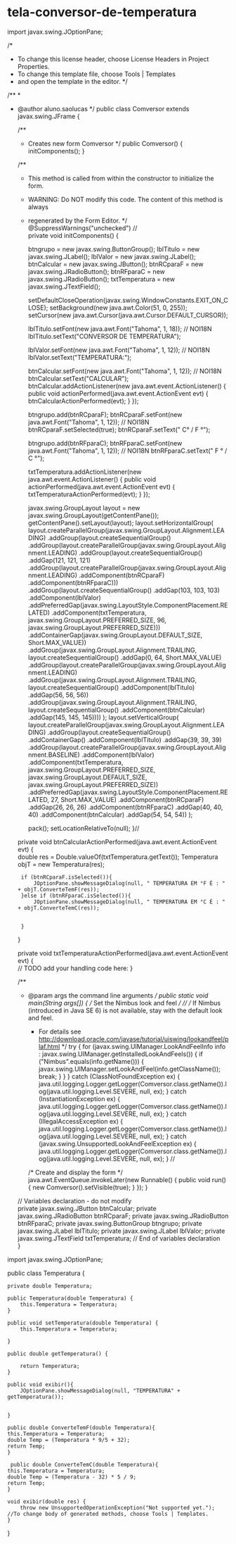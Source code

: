 # tela-conversor-de-temperatura


import javax.swing.JOptionPane;

/*
 * To change this license header, choose License Headers in Project Properties.
 * To change this template file, choose Tools | Templates
 * and open the template in the editor.
 */

/**
 *
 * @author aluno.saolucas
 */
public class Comversor extends javax.swing.JFrame {

    /**
     * Creates new form Comversor
     */
    public Comversor() {
        initComponents();
    }

    /**
     * This method is called from within the constructor to initialize the form.
     * WARNING: Do NOT modify this code. The content of this method is always
     * regenerated by the Form Editor.
     */
    @SuppressWarnings("unchecked")
    // <editor-fold defaultstate="collapsed" desc="Generated Code">                          
    private void initComponents() {

        btngrupo = new javax.swing.ButtonGroup();
        lblTitulo = new javax.swing.JLabel();
        lblValor = new javax.swing.JLabel();
        btnCalcular = new javax.swing.JButton();
        btnRCparaF = new javax.swing.JRadioButton();
        btnRFparaC = new javax.swing.JRadioButton();
        txtTemperatura = new javax.swing.JTextField();

        setDefaultCloseOperation(javax.swing.WindowConstants.EXIT_ON_CLOSE);
        setBackground(new java.awt.Color(51, 0, 255));
        setCursor(new java.awt.Cursor(java.awt.Cursor.DEFAULT_CURSOR));

        lblTitulo.setFont(new java.awt.Font("Tahoma", 1, 18)); // NOI18N
        lblTitulo.setText("CONVERSOR DE TEMPERATURA");

        lblValor.setFont(new java.awt.Font("Tahoma", 1, 12)); // NOI18N
        lblValor.setText("TEMPERATURA:");

        btnCalcular.setFont(new java.awt.Font("Tahoma", 1, 12)); // NOI18N
        btnCalcular.setText("CALCULAR");
        btnCalcular.addActionListener(new java.awt.event.ActionListener() {
            public void actionPerformed(java.awt.event.ActionEvent evt) {
                btnCalcularActionPerformed(evt);
            }
        });

        btngrupo.add(btnRCparaF);
        btnRCparaF.setFont(new java.awt.Font("Tahoma", 1, 12)); // NOI18N
        btnRCparaF.setSelected(true);
        btnRCparaF.setText(" C° /  F °");

        btngrupo.add(btnRFparaC);
        btnRFparaC.setFont(new java.awt.Font("Tahoma", 1, 12)); // NOI18N
        btnRFparaC.setText(" F ° / C °");

        txtTemperatura.addActionListener(new java.awt.event.ActionListener() {
            public void actionPerformed(java.awt.event.ActionEvent evt) {
                txtTemperaturaActionPerformed(evt);
            }
        });

        javax.swing.GroupLayout layout = new javax.swing.GroupLayout(getContentPane());
        getContentPane().setLayout(layout);
        layout.setHorizontalGroup(
            layout.createParallelGroup(javax.swing.GroupLayout.Alignment.LEADING)
            .addGroup(layout.createSequentialGroup()
                .addGroup(layout.createParallelGroup(javax.swing.GroupLayout.Alignment.LEADING)
                    .addGroup(layout.createSequentialGroup()
                        .addGap(121, 121, 121)
                        .addGroup(layout.createParallelGroup(javax.swing.GroupLayout.Alignment.LEADING)
                            .addComponent(btnRCparaF)
                            .addComponent(btnRFparaC)))
                    .addGroup(layout.createSequentialGroup()
                        .addGap(103, 103, 103)
                        .addComponent(lblValor)
                        .addPreferredGap(javax.swing.LayoutStyle.ComponentPlacement.RELATED)
                        .addComponent(txtTemperatura, javax.swing.GroupLayout.PREFERRED_SIZE, 96, javax.swing.GroupLayout.PREFERRED_SIZE)))
                .addContainerGap(javax.swing.GroupLayout.DEFAULT_SIZE, Short.MAX_VALUE))
            .addGroup(javax.swing.GroupLayout.Alignment.TRAILING, layout.createSequentialGroup()
                .addGap(0, 64, Short.MAX_VALUE)
                .addGroup(layout.createParallelGroup(javax.swing.GroupLayout.Alignment.LEADING)
                    .addGroup(javax.swing.GroupLayout.Alignment.TRAILING, layout.createSequentialGroup()
                        .addComponent(lblTitulo)
                        .addGap(56, 56, 56))
                    .addGroup(javax.swing.GroupLayout.Alignment.TRAILING, layout.createSequentialGroup()
                        .addComponent(btnCalcular)
                        .addGap(145, 145, 145))))
        );
        layout.setVerticalGroup(
            layout.createParallelGroup(javax.swing.GroupLayout.Alignment.LEADING)
            .addGroup(layout.createSequentialGroup()
                .addContainerGap()
                .addComponent(lblTitulo)
                .addGap(39, 39, 39)
                .addGroup(layout.createParallelGroup(javax.swing.GroupLayout.Alignment.BASELINE)
                    .addComponent(lblValor)
                    .addComponent(txtTemperatura, javax.swing.GroupLayout.PREFERRED_SIZE, javax.swing.GroupLayout.DEFAULT_SIZE, javax.swing.GroupLayout.PREFERRED_SIZE))
                .addPreferredGap(javax.swing.LayoutStyle.ComponentPlacement.RELATED, 27, Short.MAX_VALUE)
                .addComponent(btnRCparaF)
                .addGap(26, 26, 26)
                .addComponent(btnRFparaC)
                .addGap(40, 40, 40)
                .addComponent(btnCalcular)
                .addGap(54, 54, 54))
        );

        pack();
        setLocationRelativeTo(null);
    }// </editor-fold>                        

    private void btnCalcularActionPerformed(java.awt.event.ActionEvent evt) {                                            
        double res = Double.valueOf(txtTemperatura.getText());
        Temperatura objT = new Temperatura(res);
       
        
        if (btnRCparaF.isSelected()){
            JOptionPane.showMessageDialog(null, " TEMPERATURA EM °F É : "  + objT.ConverteTemF(res));
        }else if (btnRFparaC.isSelected()){
            JOptionPane.showMessageDialog(null, " TEMPERATURA EM °C É : " + objT.ConverteTemC(res));
        
            
        }
    }                                           

    private void txtTemperaturaActionPerformed(java.awt.event.ActionEvent evt) {                                               
        // TODO add your handling code here:
    }                                              

    /**
     * @param args the command line arguments
     */
    public static void main(String args[]) {
        /* Set the Nimbus look and feel */
        //<editor-fold defaultstate="collapsed" desc=" Look and feel setting code (optional) ">
        /* If Nimbus (introduced in Java SE 6) is not available, stay with the default look and feel.
         * For details see http://download.oracle.com/javase/tutorial/uiswing/lookandfeel/plaf.html 
         */
        try {
            for (javax.swing.UIManager.LookAndFeelInfo info : javax.swing.UIManager.getInstalledLookAndFeels()) {
                if ("Nimbus".equals(info.getName())) {
                    javax.swing.UIManager.setLookAndFeel(info.getClassName());
                    break;
                }
            }
        } catch (ClassNotFoundException ex) {
            java.util.logging.Logger.getLogger(Comversor.class.getName()).log(java.util.logging.Level.SEVERE, null, ex);
        } catch (InstantiationException ex) {
            java.util.logging.Logger.getLogger(Comversor.class.getName()).log(java.util.logging.Level.SEVERE, null, ex);
        } catch (IllegalAccessException ex) {
            java.util.logging.Logger.getLogger(Comversor.class.getName()).log(java.util.logging.Level.SEVERE, null, ex);
        } catch (javax.swing.UnsupportedLookAndFeelException ex) {
            java.util.logging.Logger.getLogger(Comversor.class.getName()).log(java.util.logging.Level.SEVERE, null, ex);
        }
        //</editor-fold>

        /* Create and display the form */
        java.awt.EventQueue.invokeLater(new Runnable() {
            public void run() {
                new Comversor().setVisible(true);
            }
        });
    }

    // Variables declaration - do not modify                     
    private javax.swing.JButton btnCalcular;
    private javax.swing.JRadioButton btnRCparaF;
    private javax.swing.JRadioButton btnRFparaC;
    private javax.swing.ButtonGroup btngrupo;
    private javax.swing.JLabel lblTitulo;
    private javax.swing.JLabel lblValor;
    private javax.swing.JTextField txtTemperatura;
    // End of variables declaration                   
}


import javax.swing.JOptionPane;


public class Temperatura {

    private double Temperatura;

    public Temperatura(double Temperatura) {
        this.Temperatura = Temperatura;
    }

    public void setTemperatura(double Temperatura) {
        this.Temperatura = Temperatura;

    }

    public double getTemperatura() {

        return Temperatura;
    }
    
    public void exibir(){
        JOptionPane.showMessageDialog(null, "TEMPERATURA" + getTemperatura());
        
        
    }
    
    public double ConverteTemF(double Temperatura){
    this.Temperatura = Temperatura;
    double Temp = (Temperatura * 9/5 + 32);
    return Temp;
    }
    
     public double ConverteTemC(double Temperatura){
    this.Temperatura = Temperatura;
    double Temp = (Temperatura - 32) * 5 / 9;
    return Temp;
    }

    void exibir(double res) {
        throw new UnsupportedOperationException("Not supported yet."); //To change body of generated methods, choose Tools | Templates.
    }
    
    

}
